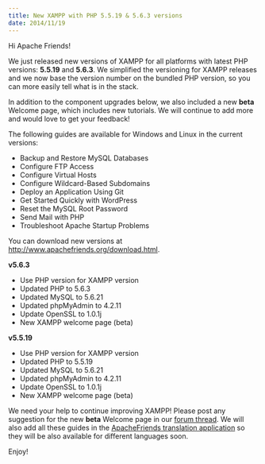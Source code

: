 ```yaml
---
title: New XAMPP with PHP 5.5.19 & 5.6.3 versions
date: 2014/11/19
---
```


Hi Apache Friends!

We just released new versions of XAMPP for all platforms with latest PHP versions: <b>5.5.19</b> and <b>5.6.3</b>. We simplified the versioning for XAMPP releases and we now base the version number on the bundled PHP version, so you can more easily tell what is in the stack. 

In addition to the component upgrades below, we also included a new <b>beta</b> Welcome page, which includes new tutorials. We will continue to add more and would love to get your feedback! 

The following guides are available for Windows and Linux in the current versions:

- Backup and Restore MySQL Databases
- Configure FTP Access
- Configure Virtual Hosts
- Configure Wildcard-Based Subdomains
- Deploy an Application Using Git
- Get Started Quickly with WordPress
- Reset the MySQL Root Password
- Send Mail with PHP
- Troubleshoot Apache Startup Problems

You can download new versions at <a href="http://www.apachefriends.org/download.html">http://www.apachefriends.org/download.html</a>.

<b>v5.6.3</b>

- Use PHP version for XAMPP version
- Updated PHP to 5.6.3
- Updated MySQL to 5.6.21
- Updated phpMyAdmin to 4.2.11
- Update OpenSSL to 1.0.1j
- New XAMPP welcome page (beta)

<b>v5.5.19</b>

- Use PHP version for XAMPP version
- Updated PHP to 5.5.19
- Updated MySQL to 5.6.21
- Updated phpMyAdmin to 4.2.11
- Update OpenSSL to 1.0.1j
- New XAMPP welcome page (beta)

We need your help to continue improving XAMPP! Please post any suggestion for the new <b>beta</b> Welcome page in our <a href="https://community.apachefriends.org/f/viewtopic.php?f=1&t=69810">forum thread</a>. We will also add all these guides in the <a href="ttp://translate.apachefriends.org/">ApacheFriends translation application</a> so they will be also available for different languages soon.

Enjoy!

